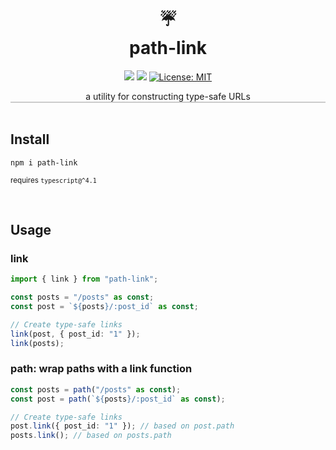 <h1 align="center" style="margin-top:0;"> 
<div>☔</div>
<div>path-link</div> </h1>
<p align="center">
  <img src="https://img.shields.io/npm/v/readme-md-generator.svg" />
  <img src="https://img.shields.io/bundlephobia/minzip/alpinejs" />
  <a href="https://github.com/kefranabg/readme-md-generator/blob/master/LICENSE">
    <img alt="License: MIT" src="https://img.shields.io/badge/license-MIT-blue.svg" target="_blank" />
  </a>
</p>

<div align="center">a utility for constructing type-safe URLs</div>

<div style="text-align: center; border-top: 1px solid #ccc; border-bottom: 1px solid #ccc">
</div>
<br/>

## **Install**

`npm i path-link`

<sub>requires `typescript@^4.1`</sub>

<br/>

## **Usage**

### link

```typescript
import { link } from "path-link";

const posts = "/posts" as const;
const post = `${posts}/:post_id` as const;

// Create type-safe links
link(post, { post_id: "1" });
link(posts);
```

### path: wrap paths with a link function

```typescript
const posts = path("/posts" as const);
const post = path(`${posts}/:post_id` as const);

// Create type-safe links
post.link({ post_id: "1" }); // based on post.path
posts.link(); // based on posts.path
```
